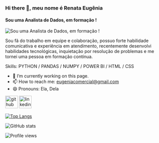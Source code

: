 ### Hi there 👋, meu nome é Renata Eugênia
#### Sou uma Analista de Dados, em formação !
![Sou uma Analista de Dados, em formação !](https://arturssmirnovs.github.io/github-profile-readme-generator/images/banner.png)

Sou fã do trabalho em equipe e colaboração, possuo forte habilidade comunicativa e experiência em atendimento, recentemente desenvolvi habilidades tecnológicas, inquietação por resolução de problemas e me tornei uma pessoa em formação contínua. 

Skills: PYTHON / PANDAS / NUMPY / POWER BI / HTML / CSS

- 🔭 I’m currently working on this page. 
- 📫 How to reach me: eugeniacomercial@gmail.com 
- 😄 Pronouns: Ela, Dela 


[<img src='https://cdn.jsdelivr.net/npm/simple-icons@3.0.1/icons/github.svg' alt='github' height='40'>](https://github.com/renataeugenia)  [<img src='https://cdn.jsdelivr.net/npm/simple-icons@3.0.1/icons/linkedin.svg' alt='linkedin' height='40'>](https://www.linkedin.com/in/renataeugenia/)  

[![Top Langs](https://github-readme-stats.vercel.app/api/top-langs/?username=renataeugenia)](https://github.com/anuraghazra/github-readme-stats)

![GitHub stats](https://github-readme-stats.vercel.app/api?username=renataeugenia&show_icons=true)  

![Profile views](https://gpvc.arturio.dev/renataeugenia)  







<!--
**renataeugenia/renataeugenia** is a ✨ _special_ ✨ repository because its `README.md` (this file) appears on your GitHub profile.

Here are some ideas to get you started:

- 🔭 I’m currently working on ...
- 🌱 I’m currently learning ...
- 👯 I’m looking to collaborate on ...
- 🤔 I’m looking for help with ...
- 💬 Ask me about ...
- 📫 How to reach me: ...
- 😄 Pronouns: ...
- ⚡ Fun fact: ...
-->
